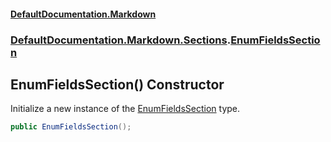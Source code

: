 #### [DefaultDocumentation\.Markdown](../../../../index.md 'index')
### [DefaultDocumentation\.Markdown\.Sections](../../../../index.md#DefaultDocumentation.Markdown.Sections 'DefaultDocumentation\.Markdown\.Sections').[EnumFieldsSection](index.md 'DefaultDocumentation\.Markdown\.Sections\.EnumFieldsSection')

## EnumFieldsSection\(\) Constructor

Initialize a new instance of the [EnumFieldsSection](index.md 'DefaultDocumentation\.Markdown\.Sections\.EnumFieldsSection') type\.

```csharp
public EnumFieldsSection();
```